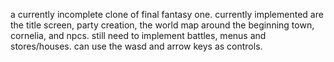 a currently incomplete clone of final fantasy one. currently implemented are the title screen, party creation, the world map around the beginning town, cornelia, and npcs. still need to implement battles, menus and stores/houses. can use the wasd and arrow keys as controls.
